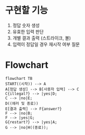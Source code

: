 # 구현할 기능
1. 정답 숫자 생성
2. 유효한 입력 판단
3. 개별 결과 출력 (스트라이크, 볼)
4. 입력이 정답일 경우 재시작 여부 질문
# Flowchart
```mermaid
flowchart TB
START((시작)) --> A
A[정답 생성] --> B[사용자 입력] --> C
C{illegal?} --> |yes|D;
C --> |no|E;
D((에러 및 종료))
E[결과 출력] --> F{answer?}
F --> |no|B;
F --> |yes|G;
G{restart?} --> |yes|A;
G --> |no|H((종료));
```

